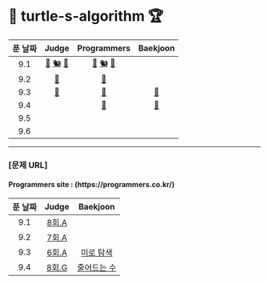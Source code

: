 <h1>🐢 turtle-s-algorithm 🏆</h1>

| 푼 날짜 | Judge | Programmers | Baekjoon | 
|:-----------:|:-----------:|:-----------:|:-----------:| 
| 9.1     | [🐋]() [🐿]() [🦝](Judge/8th/A.java) | [🐋]() [🐿]() [🦝](Programmers/hate-same-number/같은숫자는싫어.java) | |
| 9.2     |  [🦝](Judge/7th/A.java) |  [🦝](Programmers/lottos-wins/로또의최고순위와최저순위.java ) | |
| 9.3     |  [🦝](Judge/6th/A.java) | [🦝](Programmers/personality-type-test/성격유형검사하기.java) | [🦝](Baekjoon/2178/Main.java)|
| 9.4     |  | [🦝](Programmers/unfinished-player/완주하지못한선수.java) | [🦝](Baekjoon/1174/Main.java)|
| 9.5     |  | |  |
| 9.6     |  | |  |
--------------------------------

<h3>[문제 URL]</h3>
<h4>Programmers site : (https://programmers.co.kr/)</h4>    

| 푼 날짜 | Judge | Baekjoon | 
|:-----------:|:-----------:|:-----------:| 
| 9.1     | [8회.A](https://judge.koreatech.ac.kr/problem.php?id=1234) |
| 9.2     | [7회.A](https://judge.koreatech.ac.kr/problem.php?id=1166) |
| 9.3     | [6회.A](https://judge.koreatech.ac.kr/problem.php?id=1141) | [미로 탐색](https://www.acmicpc.net/problem/2178) |
| 9.4     | [8회.G](https://judge.koreatech.ac.kr/problem.php?id=1236) | [줄어드는 수](https://www.acmicpc.net/problem/1174)|
